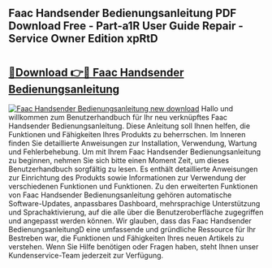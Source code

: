 ## Faac Handsender Bedienungsanleitung PDF Download Free - Part-a1R User Guide Repair - Service Owner Edition xpRtD

# <h2><a href="http://df2cv7w.blite.top/?on=Faac+Handsender+Bedienungsanleitung">🔗Download 👉🔴 Faac Handsender Bedienungsanleitung</a></h2>

[![Faac Handsender Bedienungsanleitung new download](https://i.imgur.com/lujVjoI.png)](http://df2cv7w.blite.top/?on=Faac+Handsender+Bedienungsanleitung)
Hallo und willkommen zum Benutzerhandbuch für Ihr neu verknüpftes Faac Handsender Bedienungsanleitung. Diese Anleitung soll Ihnen helfen, die Funktionen und Fähigkeiten Ihres Produkts zu beherrschen. Im Inneren finden Sie detaillierte Anweisungen zur Installation, Verwendung, Wartung und Fehlerbehebung. Um mit Ihrem Faac Handsender Bedienungsanleitung zu beginnen, nehmen Sie sich bitte einen Moment Zeit, um dieses Benutzerhandbuch sorgfältig zu lesen. Es enthält detaillierte Anweisungen zur Einrichtung des Produkts sowie Informationen zur Verwendung der verschiedenen Funktionen und Funktionen. Zu den erweiterten Funktionen von Faac Handsender Bedienungsanleitung gehören automatische Software-Updates, anpassbares Dashboard, mehrsprachige Unterstützung und Sprachaktivierung, auf die alle über die Benutzeroberfläche zugegriffen und angepasst werden können. Wir glauben, dass das Faac Handsender BedienungsanleitungD eine umfassende und gründliche Ressource für Ihr Bestreben war, die Funktionen und Fähigkeiten Ihres neuen Artikels zu verstehen. Wenn Sie Hilfe benötigen oder Fragen haben, steht Ihnen unser Kundenservice-Team jederzeit zur Verfügung.
